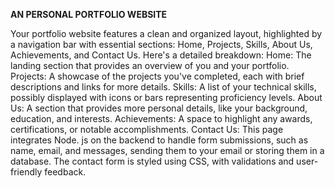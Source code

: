 **AN PERSONAL PORTFOLIO WEBSITE**

Your portfolio website features a clean and organized layout, highlighted by a navigation bar with essential sections: Home, Projects, Skills, About Us, Achievements, and Contact Us. 
Here's a detailed breakdown: Home: The landing section that provides an overview of you and your portfolio. 
Projects: A showcase of the projects you've completed, each with brief descriptions and links for more details.
Skills: A list of your technical skills, possibly displayed with icons or bars representing proficiency levels.
About Us: A section that provides more personal details, like your background, education, and interests. 
Achievements: A space to highlight any awards, certifications, or notable accomplishments.
Contact Us: This page integrates Node.
js on the backend to handle form submissions, such as name, email, and messages, sending them to your email or storing them in a database.
The contact form is styled using CSS, with validations and user-friendly feedback.
